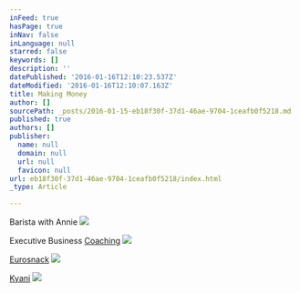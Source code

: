```yaml
---
inFeed: true
hasPage: true
inNav: false
inLanguage: null
starred: false
keywords: []
description: ''
datePublished: '2016-01-16T12:10:23.537Z'
dateModified: '2016-01-16T12:10:07.163Z'
title: Making Money
author: []
sourcePath: _posts/2016-01-15-eb18f30f-37d1-46ae-9704-1ceafb0f5218.md
published: true
authors: []
publisher:
  name: null
  domain: null
  url: null
  favicon: null
url: eb18f30f-37d1-46ae-9704-1ceafb0f5218/index.html
_type: Article

---
```

Barista with Annie
![](https://s3-us-west-2.amazonaws.com/the-grid-img/p/a57c68e13be98401cf8da835ac847535180bc1b3.jpg)

Executive Business [Coaching][0]
![](https://the-grid-user-content.s3-us-west-2.amazonaws.com/8f70b89a-f1dc-4a4f-b398-cabee5051165.jpg)

[Eurosnack][1]
![](https://s3-us-west-2.amazonaws.com/the-grid-img/p/5403ae06211a23454c5a6cdf34b85d3ec8f89c90.jpg)

[Kyani][2]
![](https://s3-us-west-2.amazonaws.com/the-grid-img/p/7d9827d3cee7fe59452d147d7dada0c796390d9b.jpg)

[0]: www.big-cheese.co.nz
[1]: null
[2]: martinjimmink.kyani.net